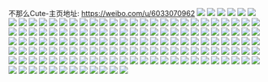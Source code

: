 不那么Cute-主页地址: https://weibo.com/u/6033070962 
![](https://wx4.sinaimg.cn/mw2000/006Ai9maly1h9iolxluuxj31400u0tai.jpg) 
![](https://wx4.sinaimg.cn/mw2000/006Ai9maly1h9iolyqroyj30u01hcthx.jpg) 
![](https://wx4.sinaimg.cn/mw2000/006Ai9maly1h9bq2gccznj30u01hcn6w.jpg) 
![](https://wx4.sinaimg.cn/mw2000/006Ai9maly1h9bq3l09o8j30u01hc45y.jpg) 
![](https://wx4.sinaimg.cn/mw2000/006Ai9maly1h9bq2jqqljj30u01hc45k.jpg) 
![](https://wx4.sinaimg.cn/mw2000/006Ai9maly1h9bq1maomhj30u01hcaqo.jpg) 
![](https://wx4.sinaimg.cn/mw2000/006Ai9maly1h9bq2muxtsj30k00zk77b.jpg) 
![](https://wx4.sinaimg.cn/mw2000/006Ai9maly1h8yzxseeezj30u01400xu.jpg) 
![](https://wx4.sinaimg.cn/mw2000/006Ai9maly1h7ovxs4ppoj30wi0ixwi3.jpg) 
![](https://wx4.sinaimg.cn/mw2000/006Ai9maly1h7ovxstitpj30tc1g441e.jpg) 
![](https://wx4.sinaimg.cn/mw2000/006Ai9maly1h7fkuhyh3mj32c0340b2a.jpg) 
![](https://wx4.sinaimg.cn/mw2000/006Ai9maly1h6oykkcu6jj30u00u0q7o.jpg) 
![](https://wx4.sinaimg.cn/mw2000/006Ai9maly1h6oykrm2j6j33402c01ky.jpg) 
![](https://wx4.sinaimg.cn/mw2000/006Ai9maly1h43y0mws0cj30u01hc7na.jpg) 
![](https://wx4.sinaimg.cn/mw2000/006Ai9maly1h1660hbmzrj32c0340kjm.jpg) 
![](https://wx4.sinaimg.cn/mw2000/006Ai9maly1h0no7gl3vzj30u00wkdnh.jpg) 
![](https://wx4.sinaimg.cn/mw2000/006Ai9maly1gzcb158a59j33402c0kjm.jpg) 
![](https://wx4.sinaimg.cn/mw2000/006Ai9maly1gzb7i15xvsj31hc0u0du0.jpg) 
![](https://wx4.sinaimg.cn/mw2000/006Ai9maly1gyp7su0frvj31hc0u00vx.jpg) 
![](https://wx4.sinaimg.cn/mw2000/006Ai9maly1gyp7st3ix3j30u01hctg9.jpg) 
![](https://wx4.sinaimg.cn/mw2000/006Ai9maly1gynr57mgw9j31if2bub29.jpg) 
![](https://wx4.sinaimg.cn/mw2000/006Ai9maly1gyk3tr9t36j32c033yb2c.jpg) 
![](https://wx4.sinaimg.cn/mw2000/006Ai9maly1gyk3tt1193j32c033yhdw.jpg) 
![](https://wx4.sinaimg.cn/mw2000/006Ai9maly1gyk3tvmr55j334033y1l2.jpg) 
![](https://wx4.sinaimg.cn/mw2000/006Ai9maly1gyi2cof35wj30u01hc466.jpg) 
![](https://wx4.sinaimg.cn/mw2000/006Ai9maly1gybbqaq29xg30dc0dc42x.jpg) 
![](https://wx4.sinaimg.cn/mw2000/006Ai9maly1gy8gdn4ssvj31yc0wihby.jpg) 
![](https://wx4.sinaimg.cn/mw2000/006Ai9maly1gy2uqxod1yj31yc0wib29.jpg) 
![](https://wx4.sinaimg.cn/mw2000/006Ai9maly1gw4mut4ef5j30ww0f676p.jpg) 
![](https://wx4.sinaimg.cn/mw2000/006Ai9maly1gusz2pued5j60j60e6q3f02.jpg) 
![](https://wx4.sinaimg.cn/mw2000/006Ai9maly1gtz6jtixxvj31hc0u0guu.jpg) 
![](https://wx4.sinaimg.cn/mw2000/006Ai9maly1gtko5pit9cj30to1rs4fm.jpg) 
![](https://wx4.sinaimg.cn/mw2000/006Ai9maly1gtko5pu07uj30wi1ycwq4.jpg) 
![](https://wx4.sinaimg.cn/mw2000/006Ai9maly1gtbn026jbtj30j60uhteq.jpg) 
![](https://wx4.sinaimg.cn/mw2000/006Ai9maly1gtbn4nkuo7j30rw0jzae5.jpg) 
![](https://wx4.sinaimg.cn/mw2000/006Ai9maly1gm7fjl2ypxj32c033ynpd.jpg) 
![](https://wx4.sinaimg.cn/mw2000/006Ai9maly1gm7fjsvj94j32c0340e82.jpg) 
![](https://wx4.sinaimg.cn/mw2000/006Ai9maly1gm7fjxnmiwj333y2c07wi.jpg) 
![](https://wx4.sinaimg.cn/mw2000/006Ai9maly1gm7fjeyqnhj32c033y7wh.jpg) 
![](https://wx4.sinaimg.cn/mw2000/006Ai9maly1gl6cnciruwj351c3s0kjp.jpg) 
![](https://wx4.sinaimg.cn/mw2000/006Ai9maly1gl6cndh0q6j30qo10rtbc.jpg) 
![](https://wx4.sinaimg.cn/mw2000/006Ai9maly1gkwp4sgpgsj32tc2401ky.jpg) 
![](https://wx4.sinaimg.cn/mw2000/006Ai9maly1gkvy1p3o3hj32402tce82.jpg) 
![](https://wx4.sinaimg.cn/mw2000/006Ai9maly1gkvy1q2rx9j30on1hc1hw.jpg) 
![](https://wx4.sinaimg.cn/mw2000/006Ai9maly1gkvy1r5durj30on1hc7tt.jpg) 
![](https://wx4.sinaimg.cn/mw2000/006Ai9maly1gkuob18q6oj30on1hctx9.jpg) 
![](https://wx4.sinaimg.cn/mw2000/006Ai9maly1gktm154n7ej32402tc4qq.jpg) 
![](https://wx4.sinaimg.cn/mw2000/006Ai9maly1gktm19t1hkj32tc2404qr.jpg) 
![](https://wx4.sinaimg.cn/mw2000/006Ai9maly1gktm1gsp1wj32tc240nnv.jpg) 
![](https://wx4.sinaimg.cn/mw2000/006Ai9maly1gktm1d65ldj31hc0onb1z.jpg) 
![](https://wx4.sinaimg.cn/mw2000/006Ai9maly1gktm1begdkj31400u0e7r.jpg) 
![](https://wx4.sinaimg.cn/mw2000/006Ai9maly1gktm1dzednj31hc0onb01.jpg) 
![](https://wx4.sinaimg.cn/mw2000/006Ai9maly1gktm1apcdaj30u0140x3v.jpg) 
![](https://wx4.sinaimg.cn/mw2000/006Ai9maly1gktm17emrcj32tc240e83.jpg) 
![](https://wx4.sinaimg.cn/mw2000/006Ai9maly1gktm1fz5m9j32tc2401ky.jpg) 
![](https://wx4.sinaimg.cn/mw2000/006Ai9maly1gklnx6mcy2j32tc240kjn.jpg) 
![](https://wx4.sinaimg.cn/mw2000/006Ai9maly1gklnx1zx7mj32402tc1ky.jpg) 
![](https://wx4.sinaimg.cn/mw2000/006Ai9maly1gklnx3cqv9j32402tce82.jpg) 
![](https://wx4.sinaimg.cn/mw2000/006Ai9maly1gklnx4s5knj32402tcb2b.jpg) 
![](https://wx4.sinaimg.cn/mw2000/006Ai9maly1gkjb8yhp0yj31hc0on1kx.jpg) 
![](https://wx4.sinaimg.cn/mw2000/006Ai9maly1gk0rfwn6ysj32402tchdt.jpg) 
![](https://wx4.sinaimg.cn/mw2000/006Ai9maly1gk0rfvhog2j32tc240qv6.jpg) 
![](https://wx4.sinaimg.cn/mw2000/006Ai9maly1gk0rg5l0e1j30u01404hr.jpg) 
![](https://wx4.sinaimg.cn/mw2000/006Ai9maly1gjz9rux9iuj30u0140nl7.jpg) 
![](https://wx4.sinaimg.cn/mw2000/006Ai9maly1gjz9rwfxbtj32402tce81.jpg) 
![](https://wx4.sinaimg.cn/mw2000/006Ai9maly1gjz9rvil6nj30u0140x34.jpg) 
![](https://wx4.sinaimg.cn/mw2000/006Ai9maly1gjz9rz1icwj32402tce81.jpg) 
![](https://wx4.sinaimg.cn/mw2000/006Ai9maly1gjz9rxuosmj32tc240kjm.jpg) 
![](https://wx4.sinaimg.cn/mw2000/006Ai9maly1gjz9rzr4ojj30u00z8454.jpg) 
![](https://wx4.sinaimg.cn/mw2000/006Ai9maly1gjx5h2mliej32tc240qv5.jpg) 
![](https://wx4.sinaimg.cn/mw2000/006Ai9maly1gjx5h3xa8jj32402tcx6p.jpg) 
![](https://wx4.sinaimg.cn/mw2000/006Ai9maly1gjx5ha9on2j32402tc7wi.jpg) 
![](https://wx4.sinaimg.cn/mw2000/006Ai9maly1gjx5h5gfc7j32402tcqv6.jpg) 
![](https://wx4.sinaimg.cn/mw2000/006Ai9maly1gjx5h8lyy4j32tc2407wi.jpg) 
![](https://wx4.sinaimg.cn/mw2000/006Ai9maly1gjx5h74jrkj32402tcqv6.jpg) 
![](https://wx4.sinaimg.cn/mw2000/006Ai9maly1gjtqdvb6zgj31400u0ty6.jpg) 
![](https://wx4.sinaimg.cn/mw2000/006Ai9maly1gjtqeh8cvbj30k00zkth4.jpg) 
![](https://wx4.sinaimg.cn/mw2000/006Ai9maly1gjqbl27q9dj31hc0on1kx.jpg) 
![](https://wx4.sinaimg.cn/mw2000/006Ai9maly1gjqbl31wpzj31hc0onqul.jpg) 
![](https://wx4.sinaimg.cn/mw2000/006Ai9maly1gjqbl6i9roj32402tckjn.jpg) 
![](https://wx4.sinaimg.cn/mw2000/006Ai9maly1gjp8eknsovj32tc240qv5.jpg) 
![](https://wx4.sinaimg.cn/mw2000/006Ai9maly1gjp8em5krpj32tc240e82.jpg) 
![](https://wx4.sinaimg.cn/mw2000/006Ai9maly1gjp8eof4alj32402tce82.jpg) 
![](https://wx4.sinaimg.cn/mw2000/006Ai9maly1gjmx9cwjf1j32tc2401kz.jpg) 
![](https://wx4.sinaimg.cn/mw2000/006Ai9maly1gjmx9bagaxj30u01404qp.jpg) 
![](https://wx4.sinaimg.cn/mw2000/006Ai9maly1gjmx9agk3fj32te240hdu.jpg) 
![](https://wx4.sinaimg.cn/mw2000/006Ai9maly1gjmx9dl10yj30u01404qp.jpg) 
![](https://wx4.sinaimg.cn/mw2000/006Ai9maly1gj213jwoxtj31hc0on1kx.jpg) 
![](https://wx4.sinaimg.cn/mw2000/006Ai9maly1gj213llgq7j32402tchdt.jpg) 
![](https://wx4.sinaimg.cn/mw2000/006Ai9maly1gj213mmqs8j304g04ga9z.jpg) 
![](https://wx4.sinaimg.cn/mw2000/006Ai9maly1gixj94f761j30on1hc1kx.jpg) 
![](https://wx4.sinaimg.cn/mw2000/006Ai9maly1gixj932um9j31hc0on1kx.jpg) 
![](https://wx4.sinaimg.cn/mw2000/006Ai9maly1gixj95p4oej31hc0on1kx.jpg) 
![](https://wx4.sinaimg.cn/mw2000/006Ai9maly1gixj8xlpvmj31400u01at.jpg) 
![](https://wx4.sinaimg.cn/mw2000/006Ai9maly1gixj8zzz8aj31hc0onqo8.jpg) 
![](https://wx4.sinaimg.cn/mw2000/006Ai9maly1gixj8yxybrj31400u0av3.jpg) 
![](https://wx4.sinaimg.cn/mw2000/006Ai9maly1gi47cuolvuj30ow1hcgqq.jpg) 
![](https://wx4.sinaimg.cn/mw2000/006Ai9maly1gi47cu3yf6j31hc0ow440.jpg) 
![](https://wx4.sinaimg.cn/mw2000/006Ai9maly1gi47csvy9uj30qo0zkjug.jpg) 
![](https://wx4.sinaimg.cn/mw2000/006Ai9maly1gi47cv9cpfj30qo0zkwi2.jpg) 
![](https://wx4.sinaimg.cn/mw2000/006Ai9maly1gi47ctcnajj30qo0k0gol.jpg) 
![](https://wx4.sinaimg.cn/mw2000/006Ai9maly1gi47d0ipmcj33k02o04qr.jpg) 
![](https://wx4.sinaimg.cn/mw2000/006Ai9maly1gi41hg9tafj31e01uonnz.jpg) 
![](https://wx4.sinaimg.cn/mw2000/006Ai9maly1gi41hhdaukj31uo3vsqv7.jpg) 
![](https://wx4.sinaimg.cn/mw2000/006Ai9maly1gi41hii19dj31qi1qi4qq.jpg) 
![](https://wx4.sinaimg.cn/mw2000/006Ai9maly1gi41hjmn0tj32o03k0qv7.jpg) 
![](https://wx4.sinaimg.cn/mw2000/006Ai9maly1gi41hm0fwlj33k02o01l2.jpg) 
![](https://wx4.sinaimg.cn/mw2000/006Ai9maly1gi41hnq86yj32o03k0hdy.jpg) 
![](https://wx4.sinaimg.cn/mw2000/006Ai9maly1gi41hpivuvj33402c0b2c.jpg) 
![](https://wx4.sinaimg.cn/mw2000/006Ai9maly1gi41hofd8cj30ty0sdqdu.jpg) 
![](https://wx4.sinaimg.cn/mw2000/006Ai9maly1gi41hqqvlfj32402tcb2b.jpg) 
![](https://wx4.sinaimg.cn/mw2000/006Ai9maly1ghq9v2of3bj30u01rck29.jpg) 
![](https://wx4.sinaimg.cn/mw2000/006Ai9maly1ghq9v349blj30u01rcwpq.jpg) 
![](https://wx4.sinaimg.cn/mw2000/006Ai9maly1ghq9x5k5loj30qo1aegr0.jpg) 
![](https://wx4.sinaimg.cn/mw2000/006Ai9maly1ghq9xa67hvj30ok1f6dkk.jpg) 
![](https://wx4.sinaimg.cn/mw2000/006Ai9maly1ghq9xehrtqj30qo0ix77f.jpg) 
![](https://wx4.sinaimg.cn/mw2000/006Ai9maly1ghq9xjc4zdj30n01adn1e.jpg) 
![](https://wx4.sinaimg.cn/mw2000/006Ai9maly1ggprj8aibbj31qo2bknpd.jpg) 
![](https://wx4.sinaimg.cn/mw2000/006Ai9maly1ggprj1rsldj31400qi4la.jpg) 
![](https://wx4.sinaimg.cn/mw2000/006Ai9maly1ggpriy7z8tj30u0190kfo.jpg) 
![](https://wx4.sinaimg.cn/mw2000/006Ai9maly1ggprj489hpj32yo1o0kjl.jpg) 
![](https://wx4.sinaimg.cn/mw2000/006Ai9maly1ggprj02dddj31400u01kx.jpg) 
![](https://wx4.sinaimg.cn/mw2000/006Ai9maly1ggprj6f2myj32yo1o0qv5.jpg) 
![](https://wx4.sinaimg.cn/mw2000/006Ai9maly1ggfcg4xyk9j30u01407u9.jpg) 
![](https://wx4.sinaimg.cn/mw2000/006Ai9maly1ggfcg5mij5j30u013ydzs.jpg) 
![](https://wx4.sinaimg.cn/mw2000/006Ai9maly1ggfcg6a9anj30u013y7o3.jpg) 
![](https://wx4.sinaimg.cn/mw2000/006Ai9maly1gb1mrj04v8j31hc1z4qv6.jpg) 
![](https://wx4.sinaimg.cn/mw2000/006Ai9maly1gb1mrg5j4yj32tc240u0x.jpg) 
![](https://wx4.sinaimg.cn/mw2000/006Ai9maly1gb1mrhpavdj30u0140tul.jpg) 
![](https://wx4.sinaimg.cn/mw2000/006Ai9maly1gb1mrdpridj32tc240hdu.jpg) 
![](https://wx4.sinaimg.cn/mw2000/006Ai9maly1gb1mrktf7yj315o2igu0x.jpg) 
![](https://wx4.sinaimg.cn/mw2000/006Ai9maly1gb1mrextx6j31400u0x4q.jpg) 
![](https://wx4.sinaimg.cn/mw2000/006Ai9maly1gb1mrh22l5j31qo2bke81.jpg) 
![](https://wx4.sinaimg.cn/mw2000/006Ai9maly1gb1mrjv251j30u01407wh.jpg) 
![](https://wx4.sinaimg.cn/mw2000/006Ai9maly1gb1mrly89ij31z41hcnpe.jpg) 
![](https://wx4.sinaimg.cn/mw2000/006Ai9maly1fvj9fh8uewj30xc18gaws.jpg) 
![](https://wx4.sinaimg.cn/mw2000/006Ai9maly1fvj9figv6fj30xc18gb29.jpg) 
![](https://wx4.sinaimg.cn/mw2000/006Ai9maly1fvj9fjgantj30xc18g1kx.jpg) 
![](https://wx4.sinaimg.cn/mw2000/006Ai9maly1frgq5vd2jmj30j60j6abt.jpg) 
![](https://wx4.sinaimg.cn/mw2000/006Ai9maly1fqx5etvl7qj30gv0u0gma.jpg) 
![](https://wx4.sinaimg.cn/mw2000/006Ai9maly1fqx5f88k4gj30hs0npdgn.jpg) 
![](https://wx4.sinaimg.cn/mw2000/006Ai9maly1fqx5eux1wcj30hs0np0ub.jpg) 
![](https://wx4.sinaimg.cn/mw2000/006Ai9maly1fqx5ewh20vj30hs0npjsi.jpg) 

